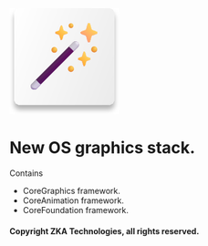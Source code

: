 ![Stack](Misc/Logo.svg)

# New OS graphics stack.

Contains

- CoreGraphics framework.
- CoreAnimation framework.
- CoreFoundation framework.

#### Copyright ZKA Technologies, all rights reserved.
